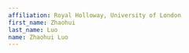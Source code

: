 ```yaml
---
affiliation: Royal Holloway, University of London
first_name: Zhaohui
last_name: Luo
name: Zhaohui Luo
---
```


